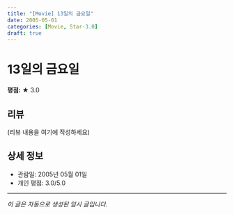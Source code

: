 ```yaml
---
title: "[Movie] 13일의 금요일"
date: 2005-05-01
categories: [Movie, Star-3.0]
draft: true
---
```


# 13일의 금요일

**평점:** ★ 3.0

## 리뷰

(리뷰 내용을 여기에 작성하세요)

## 상세 정보

- 관람일: 2005년 05월 01일
- 개인 평점: 3.0/5.0

---

*이 글은 자동으로 생성된 임시 글입니다.*
